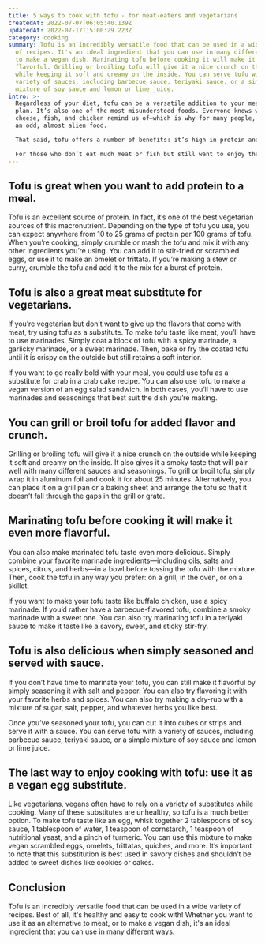 ```yaml
---
title: 5 ways to cook with tofu - for meat-eaters and vegetarians
createdAt: 2022-07-07T06:05:40.139Z
updatedAt: 2022-07-17T15:00:29.223Z
category: cooking
summary: Tofu is an incredibly versatile food that can be used in a wide variety
  of recipes. It's an ideal ingredient that you can use in many different ways
  to make a vegan dish. Marinating tofu before cooking it will make it even more
  flavorful. Grilling or broiling tofu will give it a nice crunch on the outside
  while keeping it soft and creamy on the inside. You can serve tofu with a
  variety of sauces, including barbecue sauce, teriyaki sauce, or a simple
  mixture of soy sauce and lemon or lime juice.
intro: >-
  Regardless of your diet, tofu can be a versatile addition to your meal
  plan. It’s also one of the most misunderstood foods. Everyone knows what
  cheese, fish, and chicken remind us of—which is why for many people, tofu is
  an odd, almost alien food.

  That said, tofu offers a number of benefits: it’s high in protein and low in calories and saturated fat. In addition, depending on how you prepare it, tofu has no taste or texture that might put off anyone who’s wary of the stuff. 

  For those who don’t eat much meat or fish but still want to enjoy the flavors they bring to a meal, cooking with tofu is an excellent idea. Here are five ways you can use this versatile bean as a primary ingredient in your next home-cooked meal…
---
```


## Tofu is great when you want to add protein to a meal.

Tofu is an excellent source of protein. In fact, it’s one of the best vegetarian sources of this macronutrient. Depending on the type of tofu you use, you can expect anywhere from 10 to 25 grams of protein per 100 grams of tofu.
When you’re cooking, simply crumble or mash the tofu and mix it with any other ingredients you’re using. You can add it to stir-fried or scrambled eggs, or use it to make an omelet or frittata. If you’re making a stew or curry, crumble the tofu and add it to the mix for a burst of protein.

## Tofu is also a great meat substitute for vegetarians.

If you’re vegetarian but don’t want to give up the flavors that come with meat, try using tofu as a substitute.
To make tofu taste like meat, you’ll have to use marinades. Simply coat a block of tofu with a spicy marinade, a garlicky marinade, or a sweet marinade. Then, bake or fry the coated tofu until it is crispy on the outside but still retains a soft interior.

If you want to go really bold with your meal, you could use tofu as a substitute for crab in a crab cake recipe. You can also use tofu to make a vegan version of an egg salad sandwich. In both cases, you’ll have to use marinades and seasonings that best suit the dish you’re making.

## You can grill or broil tofu for added flavor and crunch.

Grilling or broiling tofu will give it a nice crunch on the outside while keeping it soft and creamy on the inside. It also gives it a smoky taste that will pair well with many different sauces and seasonings.
To grill or broil tofu, simply wrap it in aluminum foil and cook it for about 25 minutes. Alternatively, you can place it on a grill pan or a baking sheet and arrange the tofu so that it doesn’t fall through the gaps in the grill or grate.

## Marinating tofu before cooking it will make it even more flavorful.

You can also make marinated tofu taste even more delicious. Simply combine your favorite marinade ingredients—including oils, salts and spices, citrus, and herbs—in a bowl before tossing the tofu with the mixture. Then, cook the tofu in any way you prefer: on a grill, in the oven, or on a skillet.

If you want to make your tofu taste like buffalo chicken, use a spicy marinade. If you’d rather have a barbecue-flavored tofu, combine a smoky marinade with a sweet one. You can also try marinating tofu in a teriyaki sauce to make it taste like a savory, sweet, and sticky stir-fry.

## Tofu is also delicious when simply seasoned and served with sauce.

If you don’t have time to marinate your tofu, you can still make it flavorful by simply seasoning it with salt and pepper.
You can also try flavoring it with your favorite herbs and spices. You can also try making a dry-rub with a mixture of sugar, salt, pepper, and whatever herbs you like best.

Once you’ve seasoned your tofu, you can cut it into cubes or strips and serve it with a sauce. You can serve tofu with a variety of sauces, including barbecue sauce, teriyaki sauce, or a simple mixture of soy sauce and lemon or lime juice.

## The last way to enjoy cooking with tofu: use it as a vegan egg substitute.

Like vegetarians, vegans often have to rely on a variety of substitutes while cooking. Many of these substitutes are unhealthy, so tofu is a much better option. 
To make tofu taste like an egg, whisk together 2 tablespoons of soy sauce, 1 tablespoon of water, 1 teaspoon of cornstarch, 1 teaspoon of nutritional yeast, and a pinch of turmeric. 
You can use this mixture to make vegan scrambled eggs, omelets, frittatas, quiches, and more. 
It’s important to note that this substitution is best used in savory dishes and shouldn’t be added to sweet dishes like cookies or cakes.

## Conclusion

Tofu is an incredibly versatile food that can be used in a wide variety of recipes. Best of all, it's healthy and easy to cook with! Whether you want to use it as an alternative to meat, or to make a vegan dish, it's an ideal ingredient that you can use in many different ways.
